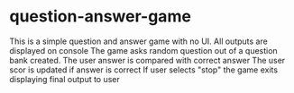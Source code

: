 # question-answer-game
This is a simple question and answer game with no UI.  All outputs are displayed on console
The game asks random question out of a question bank created.
The user answer is compared with correct answer 
The user scor is updated if answer is correct 
If user selects "stop" the game exits displaying final output to user 
